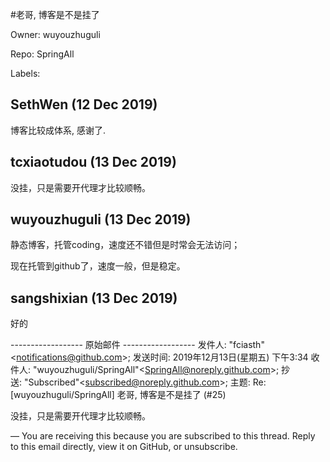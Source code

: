 #老哥, 博客是不是挂了

Owner: wuyouzhuguli

Repo: SpringAll

Labels: 

## SethWen (12 Dec 2019)

博客比较成体系, 感谢了.

## tcxiaotudou (13 Dec 2019)

没挂，只是需要开代理才比较顺畅。

## wuyouzhuguli (13 Dec 2019)

静态博客，托管coding，速度还不错但是时常会无法访问；

现在托管到github了，速度一般，但是稳定。

## sangshixian (13 Dec 2019)

好的


------------------&nbsp;原始邮件&nbsp;------------------
发件人:&nbsp;"fciasth"<notifications@github.com&gt;;
发送时间:&nbsp;2019年12月13日(星期五) 下午3:34
收件人:&nbsp;"wuyouzhuguli/SpringAll"<SpringAll@noreply.github.com&gt;;
抄送:&nbsp;"Subscribed"<subscribed@noreply.github.com&gt;;
主题:&nbsp;Re: [wuyouzhuguli/SpringAll] 老哥, 博客是不是挂了 (#25)




没挂，只是需要开代理才比较顺畅。
 
—
You are receiving this because you are subscribed to this thread.
Reply to this email directly, view it on GitHub, or unsubscribe.

